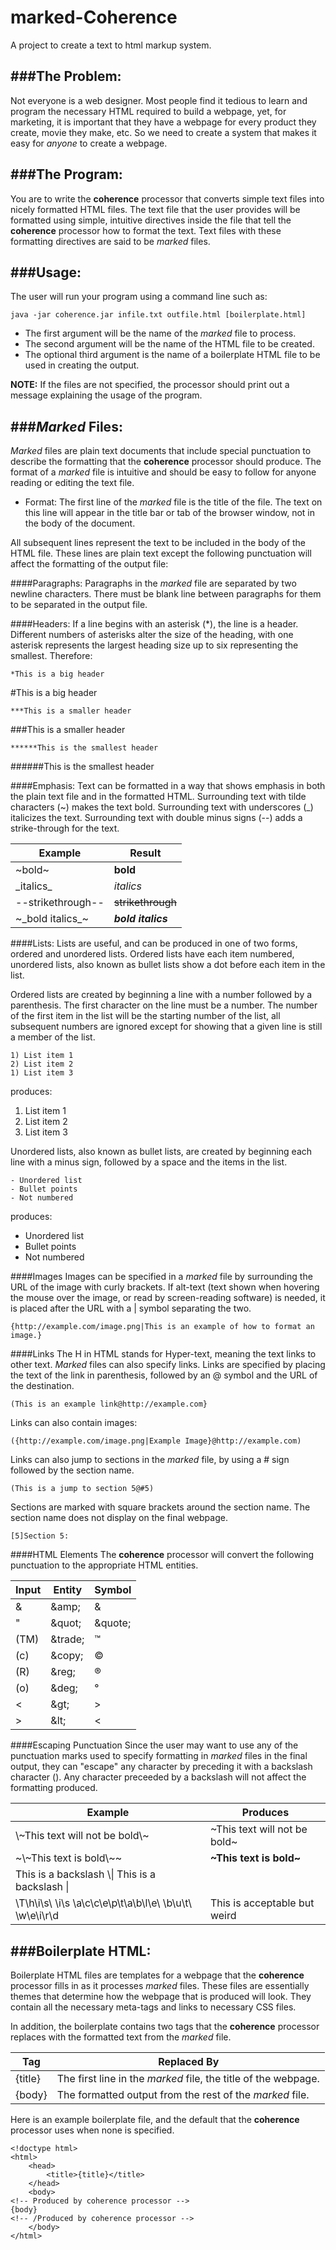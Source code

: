# marked-Coherence
A project to create a text to html markup system.

###The Problem:
---------------
Not everyone is a web designer.  Most people find it tedious to learn and program the necessary HTML required to build a webpage, yet,
for marketing, it is important that they have a webpage for every product they create, movie they make, etc.  So we need to create a
system that makes it easy for _anyone_ to create a webpage.

###The Program:
---------------
You are to write the **coherence** processor that converts simple text files into nicely formatted HTML files.  The text file that the
user provides will be formatted using simple, intuitive directives inside the file that tell the **coherence** processor how to format
the text.  Text files with these formatting directives are said to be _marked_ files.

###Usage:
---------
The user will run your program using a command line such as:

`java -jar coherence.jar infile.txt outfile.html [boilerplate.html]`

* The first argument will be the name of the _marked_ file to process.
* The second argument will be the name of the HTML file to be created.
* The optional third argument is the name of a boilerplate HTML file to be used in creating the output.

**NOTE:**
If the files are not specified, the processor should print out a message explaining the usage of the program.

###_Marked_ Files:
------------------
_Marked_ files are plain text documents that include special punctuation to describe the formatting that the **coherence** processor
should produce.  The format of a _marked_ file is intuitive and should be easy to follow for anyone reading or editing the text file.

* Format:
The first line of the _marked_ file is the title of the file.  The text on this line will appear in the title bar or tab of the browser
window, not in the body of the document.

All subsequent lines represent the text to be included in the body of the HTML file.  These lines are plain text except the following
punctuation will affect the formatting of the output file:

####Paragraphs:
Paragraphs in the _marked_ file are separated by two newline characters.  There must be blank line between paragraphs for them
to be separated in the output file.

####Headers:
If a line begins with an asterisk (\*), the line is a header.  Different numbers of asterisks alter the size of the heading, with
one asterisk represents the largest heading size up to six representing the smallest. Therefore:

    *This is a big header
#This is a big header

    ***This is a smaller header
###This is a smaller header

    ******This is the smallest header
######This is the smallest header

####Emphasis:
Text can be formatted in a way that shows emphasis in both the plain text file and in the formatted HTML.  Surrounding text with tilde
characters (~) makes the text bold.  Surrounding text with underscores (\_) italicizes the text.  Surrounding text with double minus
signs (--) adds a strike-through for the text.

| Example           | Result            |
|-------------------|-------------------|
| ~bold~            | **bold**          |
| \_italics\_       | _italics_         |
| --strikethrough-- | ~~strikethrough~~ |
| ~\_bold italics\_~| **_bold italics_**|

####Lists:
Lists are useful, and can be produced in one of two forms, ordered and unordered lists.  Ordered lists have each item numbered, unordered lists, also known as bullet lists show a dot before each item in the list.

Ordered lists are created by beginning a line with a number followed by a parenthesis. The first character on the line must be a number.  The number of the first item in the list will be the starting number of the list, all subsequent numbers are ignored except for showing that a given line is still a member of the list.

    1) List item 1
    2) List item 2
    1) List item 3

produces:

1. List item 1
2. List item 2
3. List item 3

Unordered lists, also known as bullet lists, are created by beginning each line with a minus sign, followed by a space and the items 
in the list.

    - Unordered list
    - Bullet points
    - Not numbered

produces:
- Unordered list
- Bullet points
- Not numbered

####Images
Images can be specified in a _marked_ file by surrounding the URL of the image with curly brackets.  If alt-text (text shown when hovering the mouse over the image, or read by screen-reading software) is needed, it is placed after the URL with a | symbol separating the two.

    {http://example.com/image.png|This is an example of how to format an image.}


####Links
The H in HTML stands for Hyper-text, meaning the text links to other text.  _Marked_ files can also specify links.  Links are specified by placing the text of the link in parenthesis, followed by an @ symbol and the URL of the destination.

    (This is an example link@http://example.com}
    
Links can also contain images:

    ({http://example.com/image.png|Example Image}@http://example.com)

Links can also jump to sections in the _marked_ file, by using a # sign followed by the section name.

    (This is a jump to section 5@#5)

Sections are marked with square brackets around the section name.  The section name does not display on the final webpage.

    [5]Section 5:
    
####HTML Elements
The **coherence** processor will convert the following punctuation to the appropriate HTML entities.

| Input | Entity | Symbol |
|--------|--------|-------|
| & | \&amp; | &amp; |
| " | \&quot; | &quote; |
| (TM) | \&trade; | &trade; |
| (c) | \&copy; | &copy; |
| (R) | \&reg; | &reg; |
| (o) | \&deg; | &deg; |
| < | \&gt; | &gt; |
| > | \&lt; | &lt; |

####Escaping Punctuation
Since the user may want to use any of the punctuation marks used to specify formatting in _marked_ files in the final output, they
can "escape" any character by preceding it with a backslash character (\).  Any character preceeded by a backslash will not affect the
formatting produced.

| Example  | Produces |
|----------|----------|
|\\~This text will not be bold\\~| ~This text will not be bold~ |
|~\\~This text is bold\\~\~|**~This text is bold~**|
|This is a backslash \\\\| This is a backslash \\|
|\\T\\h\\i\\s\\ \\i\\s \\a\\c\\c\\e\\p\\t\\a\\b\\l\\e\\ \\b\\u\\t\\ \\w\\e\\i\\r\\d|This is acceptable but weird|

###Boilerplate HTML:
--------------------
Boilerplate HTML files are templates for a webpage that the **coherence** processor fills in as it processes _marked_ files.  These
files are essentially themes that determine how the webpage that is produced will look.  They contain all the necessary meta-tags
and links to necessary CSS files.

In addition, the boilerplate contains two tags that the **coherence** processor replaces with the formatted text from the _marked_ file.

| Tag | Replaced By |
|-----|-------------|
| {title} | The first line in the _marked_ file, the title of the webpage. |
| {body} | The formatted output from the rest of the _marked_ file. |

Here is an example boilerplate file, and the default that the **coherence** processor uses when none is specified.

```
<!doctype html>
<html>
    <head>
        <title>{title}</title>
    </head>
    <body>
<!-- Produced by coherence processor -->
{body}
<!-- /Produced by coherence processor -->
    </body>
</html>
```
